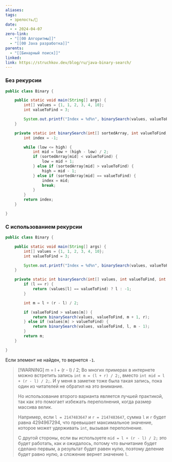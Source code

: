 ```yaml
---
aliases: 
tags:
  - зрелость/🌱
date:
  - - 2024-04-07
zero-link:
  - "[[00 Алгоритмы]]"
  - "[[00 Java разработка]]"
parents:
  - "[[Бинарный поиск]]"
linked: 
link: https://struchkov.dev/blog/ru/java-binary-search/
---
```

### Без рекурсии
```java
public class Binary {

    public static void main(String[] args) {
        int[] values = {1, 1, 2, 3, 4, 10};
        int valueToFind = 3;

        System.out.printf("Index = %d%n", binarySearch(values, valueToFind, 0, values.length - 1));
    }

    private static int binarySearch(int[] sortedArray, int valueToFind, int low, int high) {
        int index = -1;

        while (low <= high) {
            int mid = low + (high - low) / 2;
            if (sortedArray[mid] < valueToFind) {
                low = mid + 1;
            } else if (sortedArray[mid] > valueToFind) {
                high = mid - 1;
            } else if (sortedArray[mid] == valueToFind) {
                index = mid;
                break;
            }
        }
        return index;
    }

}
```

### С использованием рекурсии
```java
public class Binary {

    public static void main(String[] args) {
        int[] values = {1, 1, 2, 3, 4, 10};
        int valueToFind = 3;

        System.out.printf("Index = %d%n", binarySearch(values, valueToFind, 0, values.length - 1));
    }

    private static int binarySearch(int[] values, int valueToFind, int l, int r) {
        if (l == r) {
            return (values[l] == valueToFind) ? l : -1;
        }

        int m = l + (r - l) / 2;

        if (valueToFind > values[m]) {
            return binarySearch(values, valueToFind, m + 1, r);
        } else if (values[m] > valueToFind) {
            return binarySearch(values, valueToFind, l, m - 1);
        }
        return m;
    }

}
```

Если элемент не найден, то вернется `-1`.

> [!WARNING] m = l + (r - l) / 2;
> Во многих примерах в интернете можно встретить запись `int m = (l + r) / 2;`, вместо `int mid = l + (r - l) / 2;`. И у меня в заметке тоже была такая запись, пока один из читателей не обратил на это внимание.
> 
> Но использование второго варианта является лучшей практикой, так как это помогает избежать переполнения, когда размер массива велик.
> 
> Например, если `l = 2147483647` и `r = 2147483647`, сумма `l` и `r` будет равна 4294967294, что превышает максимальное значение, которое может удерживать `int`, вызывая переполнение.
> 
> С другой стороны, если вы используете `mid = l + (r - l) / 2;` это будет работать, как и ожидалось, потому что вычитание будет сделано первым, а результат будет равен нулю, поэтому деление будет равно нулю, а сложение вернет значение `l`.